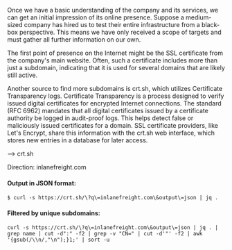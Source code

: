 Once we have a basic understanding of the company and its services, we can get an initial impression of its online presence. Suppose a medium-sized company has hired us to test their entire infrastructure from a black-box perspective. This means we have only received a scope of targets and must gather all further information on our own.

The first point of presence on the Internet might be the SSL certificate from the company's main website. Often, such a certificate includes more than just a subdomain, indicating that it is used for several domains that are likely still active.

Another source to find more subdomains is crt.sh, which utilizes Certificate Transparency logs. Certificate Transparency is a process designed to verify issued digital certificates for encrypted Internet connections. The standard (RFC 6962) mandates that all digital certificates issued by a certificate authority be logged in audit-proof logs. This helps detect false or maliciously issued certificates for a domain. SSL certificate providers, like Let's Encrypt, share this information with the crt.sh web interface, which stores new entries in a database for later access.

--> crt.sh

Direction: inlanefreight.com
#### Output in JSON format:
```shell-session
$ curl -s https://crt.sh/\?q\=inlanefreight.com\&output\=json | jq .
```

#### Filtered by unique subdomains:
```shell-session
curl -s https://crt.sh/\?q\=inlanefreight.com\&output\=json | jq . | grep name | cut -d":" -f2 | grep -v "CN=" | cut -d'"' -f2 | awk '{gsub(/\\n/,"\n");}1;' | sort -u
```